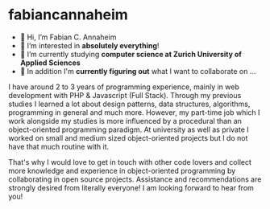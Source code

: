 # fabiancannaheim

- 👋 Hi, I’m Fabian C. Annaheim
- 👀 I’m interested in **absolutely everything**!
- 🌱 I’m currently studying **computer science at Zurich University of Applied Sciences**
- 💞️ In addition I'm **currently figuring out** what I want to collaborate on ...

I have around 2 to 3 years of programming experience, mainly in web development with PHP & Javascript (Full Stack). Through my previous studies I learned a lot about design patterns, data structures, algorithms, programming in general and much more. However, my part-time job which I work alongside my studies is more influenced by a procedural than an object-oriented programming paradigm. At university as well as private I worked on small and medium sized object-oriented projects but I do not have that much routine with it. 

That's why I would love to get in touch with other code lovers and collect more knowledge and experience in object-oriented programming by collaborating in open source projects. Assistance and recommendations are strongly desired from literally everyone! I am looking forward to hear from you!

<!---
fabiancannaheim/fabiancannaheim is a ✨ special ✨ repository because its `README.md` (this file) appears on your GitHub profile.
You can click the Preview link to take a look at your changes.
--->
